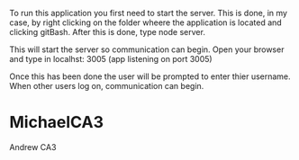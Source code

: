 To run this application you first need to start the server. This is done, in my case, by right clicking on the folder wheere the application is located and clicking gitBash. After this is done, type node server.

This will start the server so communication can begin. Open your browser and type in localhst: 3005 (app listening on port 3005)

Once this has been done the user will be prompted to enter thier username. When other users log on, communication can begin.


# MichaelCA3
Andrew CA3
